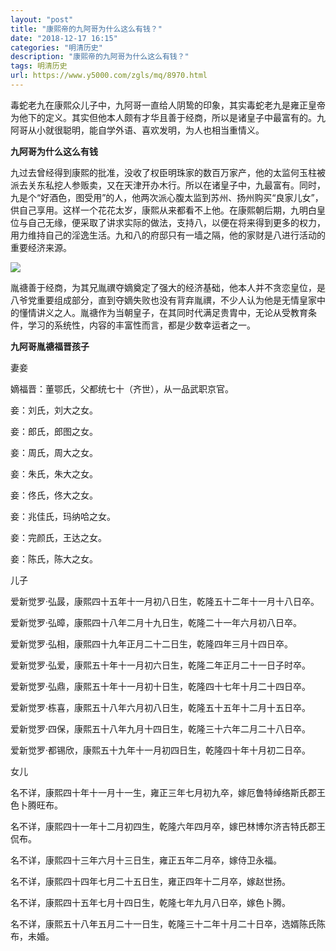```yaml
---
layout: "post"
title: "康熙帝的九阿哥为什么这么有钱？"
date: "2018-12-17 16:15"
categories: "明清历史"
description: "康熙帝的九阿哥为什么这么有钱？"
tags: 明清历史
url: https://www.y5000.com/zgls/mq/8970.html
---
```






毒蛇老九在康熙众儿子中，九阿哥一直给人阴鸷的印象，其实毒蛇老九是雍正皇帝为他下的定义。其实但他本人颇有才华且善于经商，所以是诸皇子中最富有的。九阿哥从小就很聪明，能自学外语、喜欢发明，为人也相当重情义。

**九阿哥为什么这么有钱**

九过去曾经得到康熙的批准，没收了权臣明珠家的数百万家产，他的太监何玉柱被派去关东私挖人参贩卖，又在天津开办木行。所以在诸皇子中，九最富有。同时，九是个“好酒色，图受用”的人，他两次派心腹太监到苏州、扬州购买“良家儿女”，供自己享用。这样一个花花太岁，康熙从来都看不上他。在康熙朝后期，九明白皇位与自己无缘，便采取了讲求实际的做法，支持八，以便在将来得到更多的权力，用力维持自己的淫逸生活。九和八的府邸只有一墙之隔，他的家财是八进行活动的重要经济来源。

![](https://img.y5000.com/uploads/allimg/170103/1143431231-0.jpg)

胤禟善于经商，为其兄胤禩夺嫡奠定了强大的经济基础，他本人并不贪恋皇位，是八爷党重要组成部分，直到夺嫡失败也没有背弃胤禩，不少人认为他是无情皇家中的懂情讲义之人。胤禟作为当朝皇子，在其同时代满足贵胄中，无论从受教育条件，学习的系统性，内容的丰富性而言，都是少数幸运者之一。

**九阿哥胤禟福晋孩子**

妻妾

嫡福晋：董鄂氏，父都统七十（齐世），从一品武职京官。

妾：刘氏，刘大之女。

妾：郎氏，郎图之女。

妾：周氏，周大之女。

妾：朱氏，朱大之女。

妾：佟氏，佟大之女。

妾：兆佳氏，玛纳哈之女。

妾：完颜氏，王达之女。

妾：陈氏，陈大之女。

儿子

爱新觉罗·弘晸，康熙四十五年十一月初八日生，乾隆五十二年十一月十八日卒。

爱新觉罗·弘暲，康熙四十八年二月十九日生，乾隆二十一年六月初八日卒。

爱新觉罗·弘相，康熙四十九年正月二十二日生，乾隆四年三月十四日卒。

爱新觉罗·弘爱，康熙五十年十一月初六日生，乾隆二年正月二十一日子时卒。

爱新觉罗·弘鼎，康熙五十年十一月初十日生，乾隆四十七年十月二十四日卒。

爱新觉罗·栋喜，康熙五十八年六月初八日生，乾隆五十五年十二月十五日卒。

爱新觉罗·四保，康熙五十八年九月十四日生，乾隆三十六年二月二十八日卒。

爱新觉罗·都锡欣，康熙五十九年十一月初四日生，乾隆四十年十月初二日卒。

女儿

名不详，康熙四十年十一月十一生，雍正三年七月初九卒，嫁厄鲁特绰络斯氏郡王色卜腾旺布。

名不详，康熙四十一年十二月初四生，乾隆六年四月卒，嫁巴林博尔济吉特氏郡王侃布。

名不详，康熙四十三年六月十三日生，雍正五年二月卒，嫁侍卫永福。

名不详，康熙四十四年七月二十五日生，雍正四年十二月卒，嫁赵世扬。

名不详，康熙四十五年七月十四日生，乾隆七年九月八日卒，嫁色卜腾。

名不详，康熙五十八年五月二十一日生，乾隆三十二年十月二十日卒，选婿陈氏陈布，未婚。
